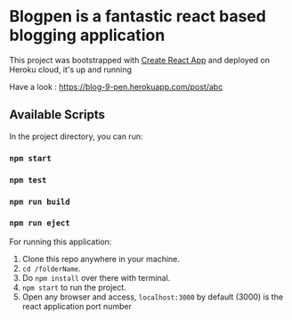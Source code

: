 # Blogpen is a fantastic react based blogging application 

This project was bootstrapped with [Create React App](https://github.com/facebook/create-react-app) and deployed on Heroku cloud, it's up and running

Have a look : https://blog-9-pen.herokuapp.com/post/abc

## Available Scripts

In the project directory, you can run:

### `npm start`
### `npm test`
### `npm run build`
### `npm run eject`

For running this application: 
1. Clone this repo anywhere in your machine.
2. `cd /folderName`.
3. Do `npm install` over there with terminal.
4. `npm start` to run the project.
5. Open any browser and access, `localhost:3000` by default (3000) is the react application port number
